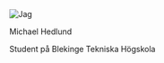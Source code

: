 <div markdown=1>
<img class="img-byline" src="../htdocs/img/me.jpg" alt="Jag">

Michael Hedlund

Student på Blekinge Tekniska Högskola

</div>